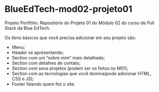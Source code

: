 # BlueEdTech-mod02-projeto01
Projeto Portfólio. Repositório do Projeto 01 do Módulo 02 do curso de Full Stack da Blue EdTech. 

Os itens básicos que você precisa adicionar em seu projeto são:
- Menu;
- Header se apresentando;
- Section com um “sobre mim” mais detalhado;
- Section com detalhes de contato;
- Section com seus projetos (podem ser os feitos no M01);
- Section com as tecnologias que você domina(pode adicionar HTML, CSS e JS);
- Footer falando quem fez o site.